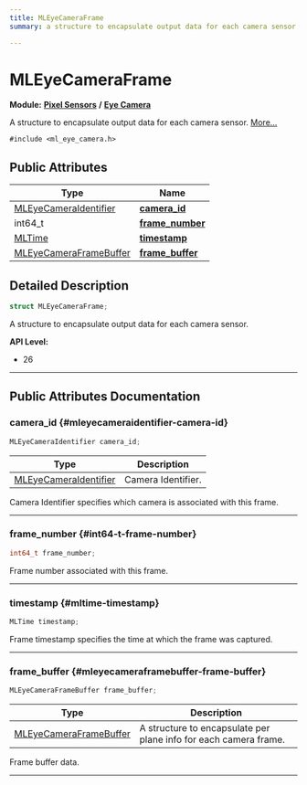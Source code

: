 ```yaml
---
title: MLEyeCameraFrame
summary: a structure to encapsulate output data for each camera sensor. 

---
```


# MLEyeCameraFrame

**Module:** **[Pixel Sensors](/versioned_docs/version-14-Jun-2023/api-ref/api/Modules/group___pixel_sensors/group___pixel_sensors.md)** **/** **[Eye Camera](/versioned_docs/version-14-Jun-2023/api-ref/api/Modules/group___pixel_sensors/group___e_cam/group___e_cam.md)**



A structure to encapsulate output data for each camera sensor.  [More...](#detailed-description)


`#include <ml_eye_camera.h>`

## Public Attributes

| Type           | Name           |
| -------------- | -------------- |
| [MLEyeCameraIdentifier](/versioned_docs/version-14-Jun-2023/api-ref/api/Modules/group___pixel_sensors/group___e_cam/group___e_cam.md#enums-mleyecameraidentifier) | **[camera_id](/versioned_docs/version-14-Jun-2023/api-ref/api/Modules/group___pixel_sensors/group___e_cam/struct_m_l_eye_camera_frame.md#mleyecameraidentifier-camera-id)**  |
| int64_t | **[frame_number](/versioned_docs/version-14-Jun-2023/api-ref/api/Modules/group___pixel_sensors/group___e_cam/struct_m_l_eye_camera_frame.md#int64-t-frame-number)**  |
| [MLTime](/versioned_docs/version-14-Jun-2023/api-ref/api/Modules/group___common/group___common.md#int64-t-mltime) | **[timestamp](/versioned_docs/version-14-Jun-2023/api-ref/api/Modules/group___pixel_sensors/group___e_cam/struct_m_l_eye_camera_frame.md#mltime-timestamp)**  |
| [MLEyeCameraFrameBuffer](/versioned_docs/version-14-Jun-2023/api-ref/api/Modules/group___pixel_sensors/group___e_cam/struct_m_l_eye_camera_frame_buffer.md) | **[frame_buffer](/versioned_docs/version-14-Jun-2023/api-ref/api/Modules/group___pixel_sensors/group___e_cam/struct_m_l_eye_camera_frame.md#mleyecameraframebuffer-frame-buffer)**  |

## Detailed Description

```cpp
struct MLEyeCameraFrame;
```

A structure to encapsulate output data for each camera sensor. 




**API Level:**
  * 26




-----------
## Public Attributes Documentation

### camera_id {#mleyecameraidentifier-camera-id}

```cpp
MLEyeCameraIdentifier camera_id;
```



| Type | Description |
|--|--|
| [MLEyeCameraIdentifier](/versioned_docs/version-14-Jun-2023/api-ref/api/Modules/group___pixel_sensors/group___e_cam/group___e_cam.md#enums-mleyecameraidentifier) | Camera Identifier.  |


Camera Identifier specifies which camera is associated with this frame. 





-----------

### frame_number {#int64-t-frame-number}

```cpp
int64_t frame_number;
```


Frame number associated with this frame. 





-----------

### timestamp {#mltime-timestamp}

```cpp
MLTime timestamp;
```


Frame timestamp specifies the time at which the frame was captured. 





-----------

### frame_buffer {#mleyecameraframebuffer-frame-buffer}

```cpp
MLEyeCameraFrameBuffer frame_buffer;
```



| Type | Description |
|--|--|
| [MLEyeCameraFrameBuffer](/versioned_docs/version-14-Jun-2023/api-ref/api/Modules/group___pixel_sensors/group___e_cam/struct_m_l_eye_camera_frame_buffer.md) | A structure to encapsulate per plane info for each camera frame.  |


Frame buffer data. 





-----------

